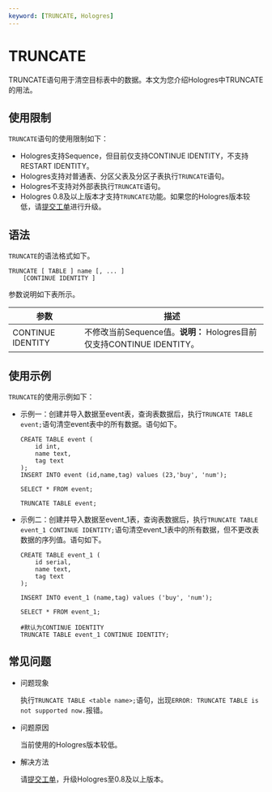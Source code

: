 ```yaml
---
keyword: [TRUNCATE, Hologres]
---
```


# TRUNCATE

TRUNCATE语句用于清空目标表中的数据。本文为您介绍Hologres中TRUNCATE的用法。

## 使用限制

`TRUNCATE`语句的使用限制如下：

-   Hologres支持Sequence，但目前仅支持CONTINUE IDENTITY，不支持RESTART IDENTITY。
-   Hologres支持对普通表、分区父表及分区子表执行`TRUNCATE`语句。
-   Hologres不支持对外部表执行`TRUNCATE`语句。
-   Hologres 0.8及以上版本才支持`TRUNCATE`功能。如果您的Hologres版本较低，请[提交工单](https://selfservice.console.aliyun.com/ticket/createIndex?spm=5176.2020520129.console-base-top.dwork-order-1.29d546aee0gsiH)进行升级。

## 语法

`TRUNCATE`的语法格式如下。

```
TRUNCATE [ TABLE ] name [, ... ]
    [CONTINUE IDENTITY ] 
```

参数说明如下表所示。

|参数|描述|
|--|--|
|CONTINUE IDENTITY|不修改当前Sequence值。**说明：** Hologres目前仅支持CONTINUE IDENTITY。 |

## 使用示例

`TRUNCATE`的使用示例如下：

-   示例一：创建并导入数据至event表，查询表数据后，执行`TRUNCATE TABLE event;`语句清空event表中的所有数据。语句如下。

    ```
    CREATE TABLE event (
        id int,
        name text,
        tag text
    );
    INSERT INTO event (id,name,tag) values (23,'buy', 'num');
    
    SELECT * FROM event;
    
    TRUNCATE TABLE event;
    ```

-   示例二：创建并导入数据至event\_1表，查询表数据后，执行`TRUNCATE TABLE event_1 CONTINUE IDENTITY;`语句清空event\_1表中的所有数据，但不更改表数据的序列值。语句如下。

    ```
    CREATE TABLE event_1 (
        id serial,
        name text,
        tag text
    );
    
    INSERT INTO event_1 (name,tag) values ('buy', 'num');
    
    SELECT * FROM event_1;
    
    #默认为CONTINUE IDENTITY
    TRUNCATE TABLE event_1 CONTINUE IDENTITY;
    ```


## 常见问题

-   问题现象

    执行`TRUNCATE TABLE <table name>;`语句，出现`ERROR: TRUNCATE TABLE is not supported now.`报错。

-   问题原因

    当前使用的Hologres版本较低。

-   解决方法

    请[提交工单](https://selfservice.console.aliyun.com/ticket/createIndex?spm=5176.2020520129.console-base-top.dwork-order-1.29d546aee0gsiH)，升级Hologres至0.8及以上版本。


